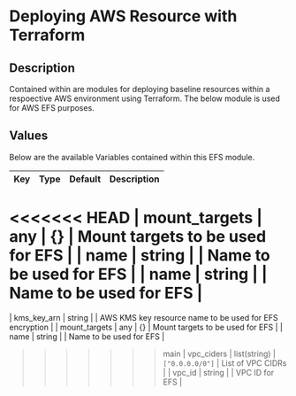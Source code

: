 # Deploying AWS Resource with Terraform

## Description

Contained within are modules for deploying baseline resources within a respoective AWS environment using Terraform. The below module is used for AWS EFS purposes.

## Values

Below are the available Variables contained within this EFS module.

| Key | Type | Default | Description |
| -------------- | -------------- | -------------- | -------------- |
<<<<<<< HEAD
| mount_targets | any | {} | Mount targets to be used for EFS |
| name | string |  | Name to be used for EFS |
| name | string |  | Name to be used for EFS |
=======
| kms_key_arn | string |  | AWS KMS key resource name to be used for EFS encryption |
| mount_targets | any | {} | Mount targets to be used for EFS |
| name | string |  | Name to be used for EFS |
>>>>>>> main
| vpc_ciders | list(string) | `["0.0.0.0/0"]` | List of VPC CIDRs |
| vpc_id | string |  | VPC ID for EFS |
